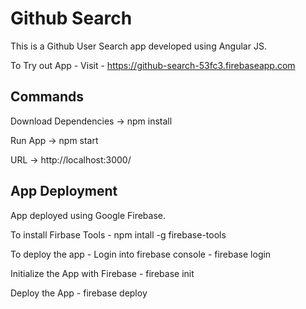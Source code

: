 # Github Search

This is a Github User Search app developed using Angular JS.

To Try out App - 
Visit - https://github-search-53fc3.firebaseapp.com

## Commands
Download Dependencies -> npm install 

Run App -> npm start

URL -> http://localhost:3000/

## App Deployment

App deployed using Google Firebase.

To install Firbase Tools - 
npm intall -g firebase-tools

To deploy the app - 
Login into firebase console - firebase login

Initialize the App with Firebase - firebase init

Deploy the App - firebase deploy
